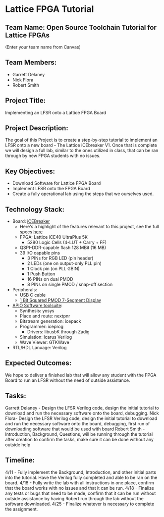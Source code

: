 # Lattice FPGA Tutorial

## Team Name: Open Source Toolchain Tutorial for Lattice FPGAs
(Enter your team name from Canvas)

## Team Members:
- Garrett Delaney
- Nick Flora
- Robert Smith

## Project Title:
Implementing an LFSR onto a Lattice FPGA Board

## Project Description:
The goal of this Project is to create a step-by-step tutorial to implement an LFSR onto a new board - The Lattice iCEbreaker V1. Once that is complete we will design a full lab, similar to the ones utilized in class, that can be ran through by new FPGA students with no issues.
## Key Objectives:
- Download Software for Lattice FPGA Board
- Implement LFSR onto the FPGA Board
- Create a fully operational lab using the steps that we ourselves used.

## Technology Stack:
- Board: [iCEBreaker](https://1bitsquared.com/products/icebreaker?srsltid=AfmBOooAh5g4leaGdWQUO7u2lhPpUcnAjkmURPF2zZcMg79j3SATimH3)
    - Here's a highlight of the features relevant to this project, see the full specs [here](https://docs.icebreaker-fpga.org/hardware/icebreaker/)
    - FPGA: Lattice iCE40 UltraPlus 5K
        - 5280 Logic Cells (4-LUT + Carry + FF)
    - QSPI-DDR-capable flash 128 MBit (16 MB)
    - 39 I/O capable pins
        - 3 PINs for RGB LED (pin header)
        - 2 LEDs (one on output-only PLL pin)
        - 1 Clock pin (on PLL GBIN)
        - 1 Push Button
        - 16 PINs on dual PMOD
        - 8 PINs on single PMOD / snap-off section
- Peripherals:
    - USB C cable
    - [1 Bit Squared PMOD 7-Segment Display](https://1bitsquared.com/products/pmod-7-segment-display?srsltid=AfmBOoqTvs5gFYn6XuRsQLZZ0BmuKskXW9ZFBNxfJExGojLuetX-dGLe)
- [APIO Software toolsuite](https://github.com/FPGAwars/apio): 
    - Synthesis: yosys
    - Place and route: nextpnr
    - Bitstream generation: icepack
    - Programmer: iceprog
        - Drivers: libusbK through Zadig
    - Simulation: Icarus Verilog
    - Wave Viewer: GTKWave
- RTL/HDL Lanuage: Verilog

## Expected Outcomes:
We hope to deliver a finished lab that will allow any student with the FPGA Board to run an LFSR without the need of outside assistance.

## Tasks:
Garrett Delaney - Design the LFSR Verilog code, design the initial tutorial to download and run the necessary software onto the board, debugging.
Nick Flora- Design the LFSR Verilog code, design the initial tutorial to download and run the necessary software onto the board, debugging, first run of downloading software that would be used with board
Robert Smith - Introduction, Background, Questions, will be running through the tutorial after creation to confirm the tasks, make sure it can be done without any outside help
## Timeline:
4/11 - Fully implement the Background, Introduction, and other initial parts into the tutorial. Have the Verilog fully completed and able to be ran on the board.
4/18 - Fully write the lab with all instructions in one place, confirm that the board works with no issues and that it can be run.
4/18 - Finalize any tests or bugs that need to be made, confirm that it can be run without outside assistance by having Robert run through the lab without the software downloaded.
4/25 - Finalize whatever is necessary to complete the assignment.
